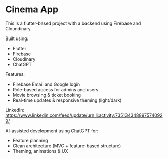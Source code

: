 # Cinema App
This is a flutter-based project with a backend using Firebase and Cloundinary.

Built using: 
 - Flutter
 - Firebase
 - Cloudinary
 - ChatGPT

Features:
 - Firebase Email and Google login
 - Role-based access for admins and users
 - Movie browsing & ticket booking
 - Real-time updates & responsive theming (light/dark)

LinkedIn: https://www.linkedin.com/feed/update/urn:li:activity:7351343488975740929/

AI-assisted development using ChatGPT for:
 - Feature planning
 - Clean architecture (MVC + feature-based structure)
 - Theming, animations & UX
